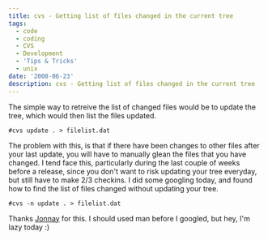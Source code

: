```yaml
---
title: cvs - Getting list of files changed in the current tree
tags:
  - code
  - coding
  - CVS
  - Development
  - 'Tips & Tricks'
  - unix
date: '2008-06-23'
description: cvs - Getting list of files changed in the current tree
---
```


The simple way to retreive the list of changed files would be to update the tree, which would then list the files updated.

`#cvs update . > filelist.dat`

The problem with this, is that if there have been changes to other files after your last update, you will have to manually glean the files that you have changed. I tend face this, particularly during the last couple of weeks before a release, since you don't want to risk updating your tree everyday, but still have to make 2/3 checkins. I did some googling today, and found how to find the list of files changed without updating your tree.

`#cvs -n update . > filelist.dat`

Thanks [Jonnay][0] for this. I should used man before I googled, but hey, I'm lazy today :)


[0]: http://blog.jonnay.net/archives/181-Getting-a-list-of-changed-files-in-CVS-without-updating.html